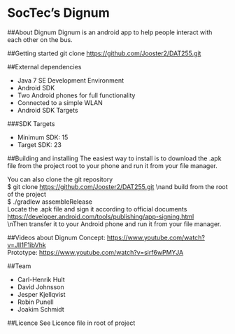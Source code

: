 SocTec’s Dignum
=======

##About Dignum
Dignum is an android app to help people interact with each other on the bus. 

##Getting started
    git clone https://github.com/Jooster2/DAT255.git

##External dependencies
 - Java 7 SE Development Environment
 - Android SDK
 - Two Android phones for full functionality
 - Connected to a simple WLAN
 - Android SDK Targets

###SDK Targets
 - Minimum SDK:     15
 - Target SDK:     23

##Building and installing
The easiest way to install is to download the .apk file from the project root to your phone and run it from your file manager.

You can also clone the git repository  
        $ git clone https://github.com/Jooster2/DAT255.git
\nand build from the root of the project  
        $ ./gradlew assembleRelease  
Locate the .apk file and sign it according to official documents  
        https://developer.android.com/tools/publishing/app-signing.html  
\nThen transfer it to your Android phone and run it from your file manager.

##Videos about Dignum
Concept: https://www.youtube.com/watch?v=JIl1F1ibVhk  
Prototype: https://www.youtube.com/watch?v=sirf6wPMYJA

##Team
 - Carl-Henrik Hult
 - David Johnsson
 - Jesper Kjellqvist
 - Robin Punell
 - Joakim Schmidt

##Licence
See Licence file in root of project
